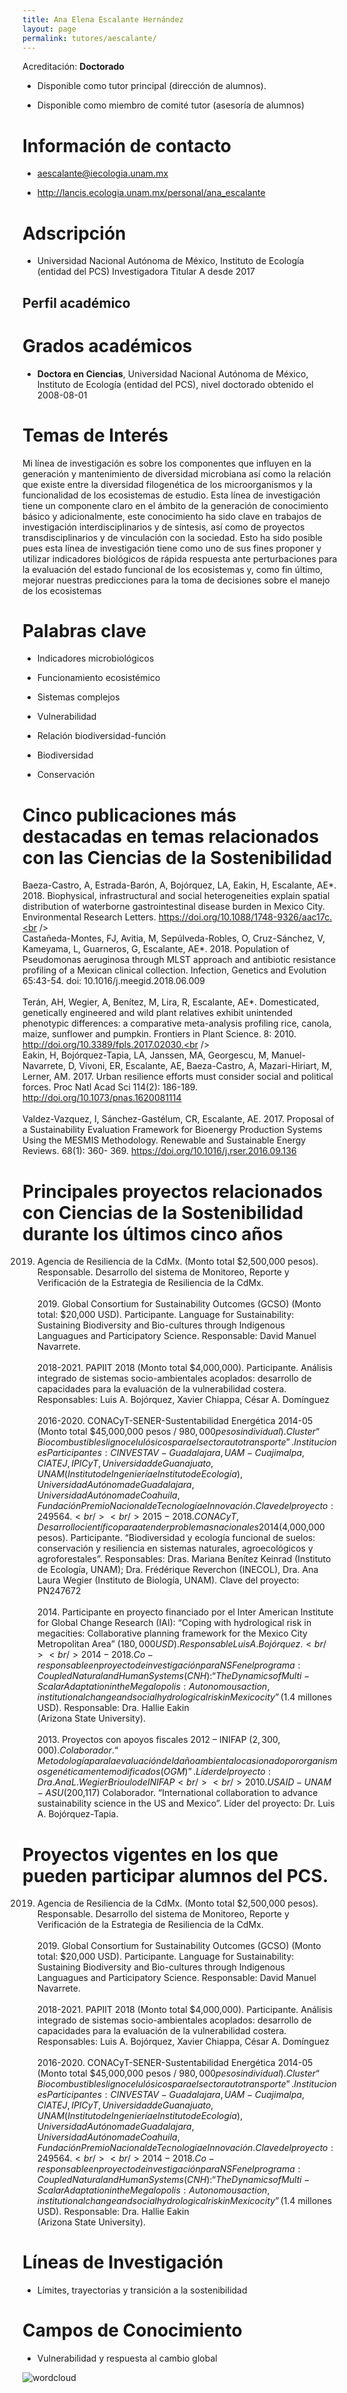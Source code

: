 ```yaml
---
title: Ana Elena Escalante Hernández
layout: page
permalink: tutores/aescalante/
---
```


Acreditación: **Doctorado**


 - Disponible como tutor principal (dirección de alumnos).


 - Disponible como miembro de comité tutor (asesoría de alumnos)





# Información de contacto

 - <aescalante@iecologia.unam.mx>


 - <a href="http://lancis.ecologia.unam.mx/personal/ana_escalante" rel="nofollow">http://lancis.ecologia.unam.mx/personal/ana_escalante</a>




# Adscripción


 - Universidad Nacional Autónoma de México, Instituto de Ecología (entidad del PCS)    Investigadora Titular A desde 2017
 





## Perfil académico


# Grados académicos


 - **Doctora en Ciencias**, Universidad Nacional Autónoma de México, Instituto de Ecología (entidad del PCS), nivel doctorado obtenido el 2008-08-01




# Temas de Interés

Mi línea de investigación es sobre los componentes que influyen en la generación y mantenimiento de diversidad microbiana así como la relación que existe entre la diversidad filogenética de los microorganismos y la funcionalidad de los ecosistemas de estudio. Esta línea de investigación tiene un componente claro en el ámbito de la generación de conocimiento básico y adicionalmente, este conocimiento ha sido clave en trabajos de investigación interdisciplinarios y de síntesis, así como de proyectos transdisciplinarios y de vinculación con la sociedad. Esto ha sido posible pues esta línea de investigación tiene como uno de sus fines proponer y utilizar indicadores biológicos de rápida respuesta ante perturbaciones para la evaluación del estado funcional de los ecosistemas y, como fin último, mejorar nuestras predicciones para la toma de decisiones sobre el manejo de los ecosistemas



# Palabras clave


 - Indicadores microbiológicos

 - Funcionamiento ecosistémico

 - Sistemas complejos

 - Vulnerabilidad

 - Relación biodiversidad-función

 - Biodiversidad

 - Conservación




# Cinco publicaciones más destacadas en temas relacionados con las Ciencias de la Sostenibilidad

Baeza-Castro, A, Estrada-Barón, A, Bojórquez, LA, Eakin, H, Escalante, AE*. 2018. Biophysical, infrastructural and social heterogeneities explain spatial distribution of waterborne gastrointestinal disease burden in Mexico City.  Environmental Research Letters. https://doi.org/10.1088/1748-9326/aac17c.<br /><br />Castañeda-Montes, FJ, Avitia, M, Sepúlveda-Robles, O, Cruz-Sánchez, V, Kameyama, L, Guarneros, G, Escalante, AE*. 2018. Population of Pseudomonas aeruginosa through MLST approach and antibiotic resistance profiling of a Mexican clinical collection. Infection, Genetics and Evolution 65:43-54. doi: 10.1016/j.meegid.2018.06.009<br /><br />Terán, AH, Wegier, A, Benítez, M, Lira, R, Escalante, AE*. Domesticated, genetically engineered and wild plant relatives exhibit unintended phenotypic differences: a comparative meta-analysis profiling rice, canola, maize, sunflower and pumpkin. Frontiers in Plant Science. 8: 2010. http://doi.org/10.3389/fpls.2017.02030.<br /><br />Eakin, H, Bojórquez-Tapia, LA, Janssen, MA, Georgescu, M, Manuel-Navarrete, D, Vivoni, ER, Escalante, AE, Baeza-Castro, A, Mazari-Hiriart, M, Lerner, AM. 2017. Urban resilience efforts must consider social and political forces. Proc Natl Acad Sci 114(2): 186-189. http://doi.org/10.1073/pnas.1620081114<br /><br />Valdez-Vazquez, I, Sánchez-Gastélum, CR, Escalante, AE. 2017. Proposal of a Sustainability Evaluation Framework for Bioenergy Production Systems Using the MESMIS Methodology. Renewable and Sustainable Energy Reviews. 68(1): 360- 369. https://doi.org/10.1016/j.rser.2016.09.136




# Principales proyectos relacionados con Ciencias de la Sostenibilidad durante los últimos cinco años

2019. Agencia de Resiliencia de la CdMx. (Monto total $2,500,000 pesos). Responsable. Desarrollo del sistema de Monitoreo, Reporte y Verificación de la Estrategia de Resiliencia de la CdMx. <br /><br />2019. Global Consortium for Sustainability Outcomes (GCSO) (Monto total: $20,000 USD). Participante. Language for Sustainability: Sustaining Biodiversity and Bio-cultures through Indigenous Languagues and Participatory Science. Responsable: David Manuel Navarrete.<br /><br />2018-2021. PAPIIT 2018 (Monto total $4,000,000). Participante. Análisis integrado de sistemas socio-ambientales acoplados: desarrollo de capacidades para la evaluación de la vulnerabilidad costera. Responsables: Luis A. Bojórquez, Xavier Chiappa, César A. Domínguez<br /><br />2016-2020. CONACyT-SENER-Sustentabilidad Energética 2014-05 (Monto total $45,000,000 pesos / $980,000 pesos individual). Cluster “Biocombustibles lignocelulósicos para el sector autotransporte”. Instituciones Participantes: CINVESTAV-Guadalajara, UAM-Cuajimalpa, CIATEJ, IPICyT, Universidad de Guanajuato, UNAM (Instituto de Ingeniería e Instituto de Ecología), Universidad Autónoma de Guadalajara, Universidad Autónoma de Coahuila, Fundación Premio Nacional de Tecnología e Innovación. Clave del proyecto: 249564.<br /><br />2015-2018. CONACyT, Desarrollo científico para atender problemas nacionales 2014 ($4,000,000 pesos). Participante. “Biodiversidad y ecología funcional de suelos: conservación y resiliencia en sistemas naturales, agroecológicos y agroforestales”. Responsables: Dras. Mariana Benítez Keinrad (Instituto de Ecología, UNAM); Dra. Frédérique Reverchon (INECOL), Dra. Ana Laura Wegier (Instituto de Biología, UNAM). Clave del proyecto: PN247672<br /><br />2014. Participante en proyecto financiado por el Inter American Institute for Global Change Research (IAI): “Coping with hydrological risk in megacities: Collaborative planning framework for the Mexico City Metropolitan Area” ($180,000 USD). Responsable Luis A. Bojórquez.<br /><br />2014-2018. Co-responsable en proyecto de investigación para NSF en el programa: Coupled Natural and Human Systems (CNH): “The Dynamics of Multi-Scalar Adaptation in the Megalopolis: Autonomous action, institutional change and socialhydrological risk in Mexico city” ($1.4 millones USD). Responsable: Dra. Hallie Eakin<br />(Arizona State University).<br /><br />2013. Proyectos con apoyos fiscales 2012 – INIFAP ($2,300,000). Colaborador. “Metodología para la evaluación del daño ambiental ocasionado por organismos genéticamente modificados (OGM)”. Líder del proyecto: Dra. Ana L. Wegier Brioulo de INIFAP<br /><br />2010. USAID-UNAM-ASU ($200,117)  Colaborador. “International collaboration to advance sustainability science in the US and Mexico”. Líder del proyecto: Dr. Luis A. Bojórquez-Tapia.<br />




# Proyectos vigentes en los que pueden participar alumnos del PCS.

2019. Agencia de Resiliencia de la CdMx. (Monto total $2,500,000 pesos). Responsable. Desarrollo del sistema de Monitoreo, Reporte y Verificación de la Estrategia de Resiliencia de la CdMx. <br /><br />2019. Global Consortium for Sustainability Outcomes (GCSO) (Monto total: $20,000 USD). Participante. Language for Sustainability: Sustaining Biodiversity and Bio-cultures through Indigenous Languagues and Participatory Science. Responsable: David Manuel Navarrete.<br /><br />2018-2021. PAPIIT 2018 (Monto total $4,000,000). Participante. Análisis integrado de sistemas socio-ambientales acoplados: desarrollo de capacidades para la evaluación de la vulnerabilidad costera. Responsables: Luis A. Bojórquez, Xavier Chiappa, César A. Domínguez<br /><br />2016-2020. CONACyT-SENER-Sustentabilidad Energética 2014-05 (Monto total $45,000,000 pesos / $980,000 pesos individual). Cluster “Biocombustibles lignocelulósicos para el sector autotransporte”. Instituciones Participantes: CINVESTAV-Guadalajara, UAM-Cuajimalpa, CIATEJ, IPICyT, Universidad de Guanajuato, UNAM (Instituto de Ingeniería e Instituto de Ecología), Universidad Autónoma de Guadalajara, Universidad Autónoma de Coahuila, Fundación Premio Nacional de Tecnología e Innovación. Clave del proyecto: 249564.<br /><br />2014-2018. Co-responsable en proyecto de investigación para NSF en el programa: Coupled Natural and Human Systems (CNH): “The Dynamics of Multi-Scalar Adaptation in the Megalopolis: Autonomous action, institutional change and socialhydrological risk in Mexico city” ($1.4 millones USD). Responsable: Dra. Hallie Eakin<br />(Arizona State University).




# Líneas de Investigación


 - Límites, trayectorias y transición a la sostenibilidad





# Campos de Conocimiento

 - Vulnerabilidad y respuesta al cambio global



![wordcloud](https://sostenibilidad.posgrado.unam.mx/media/perfil-academico/27/wordcloud.png)
